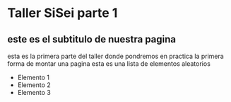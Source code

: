 # Taller  SiSei parte 1
## este es el subtitulo de nuestra pagina
esta es la primera parte del taller donde pondremos en practica la primera forma de montar una pagina
esta es una lista de elementos aleatorios 
+ Elemento 1
+ Elemento 2
+ Elemento 3
